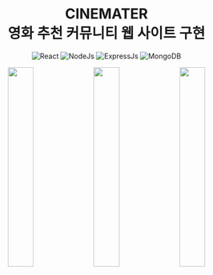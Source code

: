<div align="center">
<h1>
CINEMATER </br>
영화 추천 커뮤니티 웹 사이트 구현
</h1>

<img alt="React" src ="https://img.shields.io/badge/React-61DAFB.svg?&style=for-the-badge&logo=React&logoColor=white"/>  <img alt="NodeJs" src="https://img.shields.io/badge/Node.js-339933?style=for-the-badge&logo=Node.js&logoColor=white"/>  <img alt="ExpressJs" src="https://img.shields.io/badge/Express.js-A8B9CC?style=for-the-badge&logo=Node.js&logoColor=white"/>  <img alt="MongoDB" src="https://img.shields.io/badge/MongoDB-47A248?style=for-the-badge&logo=MongoDB&logoColor=white"/>

<img src="https://user-images.githubusercontent.com/11794584/187943991-d4ada81d-81df-49fd-8ef3-886278cefffb.png" align="left" width="32%"/>
<img src="https://user-images.githubusercontent.com/11794584/187943870-ba00dd91-cc0a-4bb9-8d12-36752a416300.png" align="center" width="32%"/>
<img src="https://user-images.githubusercontent.com/11794584/187944097-9140e1b6-8b9c-4307-b615-da9b3d1c45a2.png" align="right" width="32%"/>
</div>
